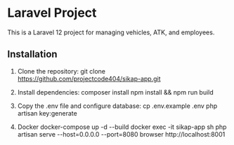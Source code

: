 # Laravel Project

This is a Laravel 12 project for managing vehicles, ATK, and employees.

## Installation

1. Clone the repository:
   git clone https://github.com/projectcode404/sikap-app.git

2. Install dependencies:
   composer install
   npm install && npm run build

3. Copy the .env file and configure database:
   cp .env.example .env
   php artisan key:generate

4. Docker
   docker-compose up -d --build
   docker exec -it sikap-app sh
   php artisan serve --host=0.0.0.0 --port=8080
   browser http://localhost:8001